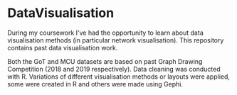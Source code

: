 # DataVisualisation


During my coursework I've had the opportunity to learn about data visualisation methods (in particular network visualisation). This repository contains past data visualisation work. 

Both the GoT and MCU datasets are based on past Graph Drawing Competition (2018 and 2019 respectively). Data cleaning was conducted with R. Variations of different visualisation methods or layouts were applied, some were created in R and others were made using Gephi. 
